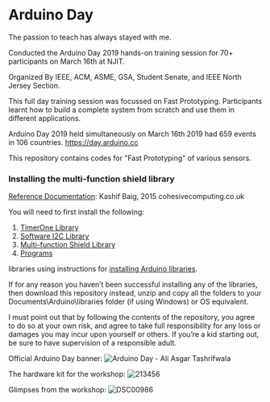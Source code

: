 # Arduino Day
The passion to teach has always stayed with me.

Conducted the Arduino Day 2019 hands-on training session for 70+ participants on March 16th at NJIT.

Organized By IEEE, ACM, ASME, GSA, Student Senate, and IEEE North Jersey Section.

This full day training session was focussed on Fast Prototyping. Participants learnt how to build a complete system from scratch and use them in different applications.

Arduino Day 2019 held simultaneously on March 16th 2019 had 659 events in 106 countries.
https://day.arduino.cc

This repository contains codes for "Fast Prototyping" of various sensors.

### Installing the multi-function shield library
[Reference Documentation](https://www.mpja.com/download/hackatronics-arduino-multi-function-shield.pdf): Kashif Baig, 2015 cohesivecomputing.co.uk

You will need to first install the following:
1. [TimerOne Library](https://github.com/PaulStoffregen/TimerOne)
2. [Software I2C Library](http://playground.arduino.cc/Main/SoftwareI2CLibrary) 
3. [Multi-function Shield Library](http://files.cohesivecomputing.co.uk/MultiFuncShield-Library.zip)
4. [Programs](http://files.cohesivecomputing.co.uk/Hackatronics-Using-Arduino-Multi-function-Shield.zip)

libraries using instructions for [installing Arduino libraries](https://www.arduino.cc/en/guide/libraries).

If for any reason you haven’t been successful installing any of the libraries, then download this
repository instead, unzip and copy all the folders to your Documents\Arduino\libraries folder (if using
Windows) or OS equivalent.

I must point out that by following the contents of the repository, you agree to do so at your own risk, and
agree to take full responsibility for any loss or damages you may incur upon yourself or others. If
you’re a kid starting out, be sure to have supervision of a responsible adult.

Official Arduino Day banner:
![Arduino Day - Ali Asgar Tashrifwala](https://user-images.githubusercontent.com/15716059/54493664-f09c6e00-48a8-11e9-8080-c8e8a4fbae78.png)

The hardware kit for the workshop:
![213456](https://user-images.githubusercontent.com/15716059/54493994-1aa35f80-48ac-11e9-8e85-0218afee084a.jpeg)

Glimpses from the workshop:
![DSC00986](https://user-images.githubusercontent.com/15716059/54493687-29d4de00-48a9-11e9-8fa8-316a39785ca7.JPG)
